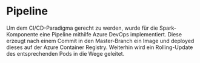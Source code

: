 # Pipeline

Um dem CI/CD-Paradigma gerecht zu werden, wurde für die Spark-Komponente eine Pipeline mithilfe Azure DevOps implementiert. 
Diese erzeugt nach einem Commit in den Master-Branch ein Image und deployed dieses auf der Azure Container Registry. 
Weiterhin wird ein Rolling-Update des entsprechenden Pods in die Wege geleitet.
